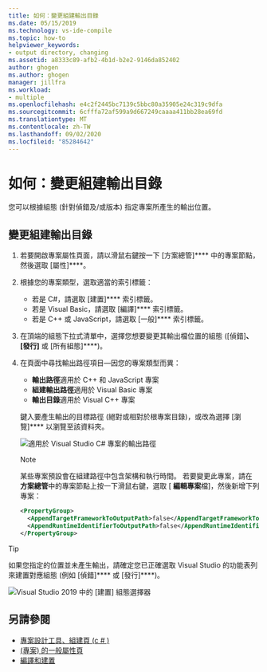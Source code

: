 ```yaml
---
title: 如何：變更組建輸出目錄
ms.date: 05/15/2019
ms.technology: vs-ide-compile
ms.topic: how-to
helpviewer_keywords:
- output directory, changing
ms.assetid: a8333c89-afb2-4b1d-b2e2-9146da852402
author: ghogen
ms.author: ghogen
manager: jillfra
ms.workload:
- multiple
ms.openlocfilehash: e4c2f2445bc7139c5bbc80a35905e24c319c9dfa
ms.sourcegitcommit: 6cfffa72af599a9d667249caaaa411bb28ea69fd
ms.translationtype: MT
ms.contentlocale: zh-TW
ms.lasthandoff: 09/02/2020
ms.locfileid: "85284642"
---
```

# <a name="how-to-change-the-build-output-directory"></a>如何：變更組建輸出目錄

您可以根據組態 (針對偵錯及/或版本) 指定專案所產生的輸出位置。

## <a name="change-the-build-output-directory"></a>變更組建輸出目錄

1. 若要開啟專案屬性頁面，請以滑鼠右鍵按一下 [方案總管]**** 中的專案節點，然後選取 [屬性]****。

2. 根據您的專案類型，選取適當的索引標籤：

   - 若是 C#，請選取 [建置]**** 索引標籤。
   - 若是 Visual Basic，請選取 [編譯]**** 索引標籤。
   - 若是 C++ 或 JavaScript，請選取 [一般]**** 索引標籤。

3. 在頂端的組態下拉式清單中，選擇您想要變更其輸出檔位置的組態 ([偵錯]****、[發行]**** 或 [所有組態]****)。

4. 在頁面中尋找輸出路徑項目&mdash;因您的專案類型而異：

   - **輸出路徑**適用於 C++ 和 JavaScript 專案
   - **組建輸出路徑**適用於 Visual Basic 專案
   - **輸出目錄**適用於 Visual C++ 專案

   鍵入要產生輸出的目標路徑 (絕對或相對於根專案目錄)，或改為選擇 [瀏覽]**** 以瀏覽至該資料夾。

   ![適用於 Visual Studio C# 專案的輸出路徑](media/output-path.png)
   
   > [!NOTE]
   > 某些專案預設會在組建路徑中包含架構和執行時間。 若要變更此專案，請在 **方案總管**中的專案節點上按一下滑鼠右鍵，選取 [ **編輯專案**檔]，然後新增下列專案：
   > ```xml
   > <PropertyGroup>
   >   <AppendTargetFrameworkToOutputPath>false</AppendTargetFrameworkToOutputPath>
   >   <AppendRuntimeIdentifierToOutputPath>false</AppendRuntimeIdentifierToOutputPath>
   > </PropertyGroup>
   > ```

> [!TIP]
> 如果您指定的位置並未產生輸出，請確定您已正確選取 Visual Studio 的功能表列來建置對應組態 (例如 [偵錯]**** 或 [發行]****)。
>
> ![Visual Studio 2019 中的 [建置] 組態選擇器](media/build-configuration-chooser.png)

## <a name="see-also"></a>另請參閱

- [專案設計工具、組建頁 (c # ) ](../ide/reference/build-page-project-designer-csharp.md)
- [ (專案) 的一般屬性頁 ](/cpp/build/reference/general-property-page-project)
- [編譯和建置](../ide/compiling-and-building-in-visual-studio.md)
